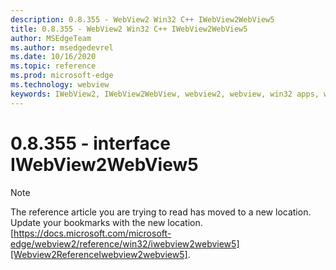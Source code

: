 ```yaml
---
description: 0.8.355 - WebView2 Win32 C++ IWebView2WebView5
title: 0.8.355 - WebView2 Win32 C++ IWebView2WebView5
author: MSEdgeTeam
ms.author: msedgedevrel
ms.date: 10/16/2020
ms.topic: reference
ms.prod: microsoft-edge
ms.technology: webview
keywords: IWebView2, IWebView2WebView, webview2, webview, win32 apps, win32, edge
---
```


# 0.8.355 - interface IWebView2WebView5 

> [!NOTE]
> The reference article you are trying to read has moved to a new location.  
> Update your bookmarks with the new location.  
> [https://docs.microsoft.com/microsoft-edge/webview2/reference/win32/iwebview2webview5][Webview2ReferenceIwebview2webview5].  

[Webview2ReferenceIwebview2webview5]: /microsoft-edge/webview2/reference/win32/iwebview2webview5 "interface IWebView2WebView5 | Microsoft Docs"
